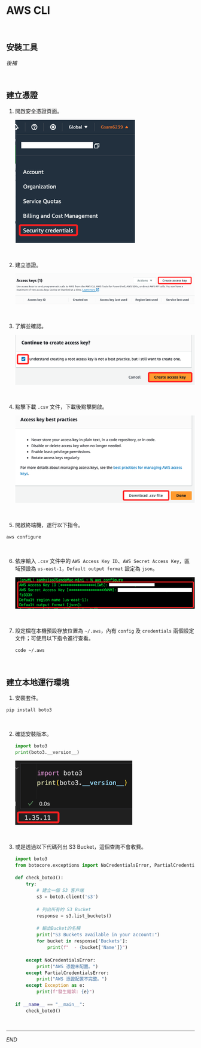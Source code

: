 # AWS CLI

<br>

## 安裝工具

_後補_

<br>

## 建立憑證

1. 開啟安全憑證頁面。

    ![](images/img_61.png)

<br>

2. 建立憑證。

    ![](images/img_62.png)

<br>

3. 了解並確認。

    ![](images/img_63.png)

<br>

4. 點擊下載 `.csv` 文件，下載後點擊開啟。

    ![](images/img_64.png)

<br>

5. 開啟終端機，運行以下指令。

```bash
aws configure
```

<br>

6. 依序輸入 `.csv` 文件中的 `AWS Access Key ID`、`AWS Secret Access Key`，區域預設為 `us-east-1`，`Default output format` 設定為 `json`。

    ![](images/img_65.png)

<br>

7. 設定檔在本機預設存放位置為 `~/.aws`，內有 `config` 及 `credentials` 兩個設定文件；可使用以下指令進行查看。

    ```bash
    code ~/.aws
    ```

<br>

## 建立本地運行環境

1. 安裝套件。

```bash
pip install boto3
```

<br>

2. 確認安裝版本。

    ```python
    import boto3
    print(boto3.__version__)
    ```

    ![](images/img_66.png)

<br>

3. 或是透過以下代碼列出 S3 Bucket，這個查詢不會收費。

    ```python
    import boto3
    from botocore.exceptions import NoCredentialsError, PartialCredentialsError

    def check_boto3():
        try:
            # 建立一個 S3 客戶端
            s3 = boto3.client('s3')

            # 列出所有的 S3 Bucket
            response = s3.list_buckets()

            # 輸出Bucket的名稱
            print("S3 Buckets available in your account:")
            for bucket in response['Buckets']:
                print(f"  - {bucket['Name']}")

        except NoCredentialsError:
            print("AWS 憑證未配置。")
        except PartialCredentialsError:
            print("AWS 憑證配置不完整。")
        except Exception as e:
            print(f"發生錯誤: {e}")

    if __name__ == "__main__":
        check_boto3()
    ```

<br>

___

_END_